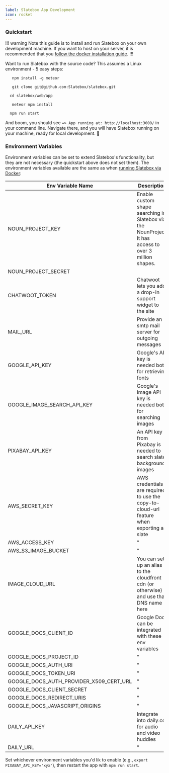 ```yaml
---
label: Slatebox App Development
icon: rocket
---
```


### Quickstart

!!! warning
Note this guide is to install and run Slatebox on your own development machine. If you want to host on your server, it is recommended that you [follow the docker installation guide](../Installation/install-with-docker.md).
!!!

Want to run Slatebox with the source code? This assumes a Linux environment - 5 easy steps:

```
   npm install -g meteor
```

```
   git clone git@github.com:Slatebox/slatebox.git
```

```
  cd slatebox/web/app
```

```
   meteor npm install
```

```
  npm run start
```

And boom, you should see `=> App running at: http://localhost:3000/` in your command line. Navigate there, and you will have Slatebox running on your machine, ready for local development. :muscle:

### Environment Variables

Environment variables can be set to extend Slatebox's functionality, but they are not necessary (the quickstart above does not set them). The environment variables available are the same as when [running Slatebox via Docker](../Installation/install-with-docker.md):

| Env Variable Name                       | Description                                                                                            | Link                                                                                                   |
| --------------------------------------- | ------------------------------------------------------------------------------------------------------ | ------------------------------------------------------------------------------------------------------ |
| NOUN_PROJECT_KEY                        | Enable custom shape searching in Slatebox via the NounProject. It has access to over 3 million shapes. | https://thenounproject.com/developers/                                                                 |
| NOUN_PROJECT_SECRET                     |                                                                                                        | "                                                                                                      |
| CHATWOOT_TOKEN                          | Chatwoot lets you add a drop-in support widget to the site                                             | https://www.chatwoot.com/                                                                              |
| MAIL_URL                                | Provide an smtp mail server for outgoing messages                                                      | https://help.mailgun.com/hc/en-us/articles/203380100-Where-Can-I-Find-My-API-Key-and-SMTP-Credentials- |
| GOOGLE_API_KEY                          | Google's API key is needed both for retrieving fonts                                                   | https://developers.google.com/custom-search/v1/overview?hl=ro                                          |
| GOOGLE_IMAGE_SEARCH_API_KEY             | Google's Image API key is needed both for searching images                                             | "                                                                                                      |
| PIXABAY_API_KEY                         | An API key from Pixabay is needed to search slate background images                                    | https://pixabay.com/                                                                                   |
| AWS_SECRET_KEY                          | AWS credentials are required to use the copy-to-cloud-url feature when exporting a slate               | https://docs.aws.amazon.com/general/latest/gr/aws-sec-cred-types.html                                  |
| AWS_ACCESS_KEY                          | "                                                                                                      | "                                                                                                      |
| AWS_S3_IMAGE_BUCKET                     | "                                                                                                      | "                                                                                                      |
| IMAGE_CLOUD_URL                         | You can set up an alias to the cloudfront cdn (or otherwise) and use that DNS name here                | https://docs.aws.amazon.com/AmazonCloudFront/latest/DeveloperGuide/CNAMEs.html                         |
| GOOGLE_DOCS_CLIENT_ID                   | Google Docs can be integrated with these env variables                                                 | https://developers.google.com/docs/api/how-tos/overview                                                |
| GOOGLE_DOCS_PROJECT_ID                  | "                                                                                                      | "                                                                                                      |
| GOOGLE_DOCS_AUTH_URI                    | "                                                                                                      | "                                                                                                      |
| GOOGLE_DOCS_TOKEN_URI                   | "                                                                                                      | "                                                                                                      |
| GOOGLE_DOCS_AUTH_PROVIDER_X509_CERT_URL | "                                                                                                      | "                                                                                                      |
| GOOGLE_DOCS_CLIENT_SECRET               | "                                                                                                      | "                                                                                                      |
| GOOGLE_DOCS_REDIRECT_URIS               | "                                                                                                      | "                                                                                                      |
| GOOGLE_DOCS_JAVASCRIPT_ORIGINS          | "                                                                                                      | "                                                                                                      |
| DAILY_API_KEY                           | Integrate into daily.co for audio and video huddles                                                    | https://docs.daily.co/                                                                                 |
| DAILY_URL                               | "                                                                                                      | "                                                                                                      |

Set whichever environment variables you'd lik to enable (e.g., `export PIXABAY_API_KEY='xyx'`), then restart the app with `npm run start`.

